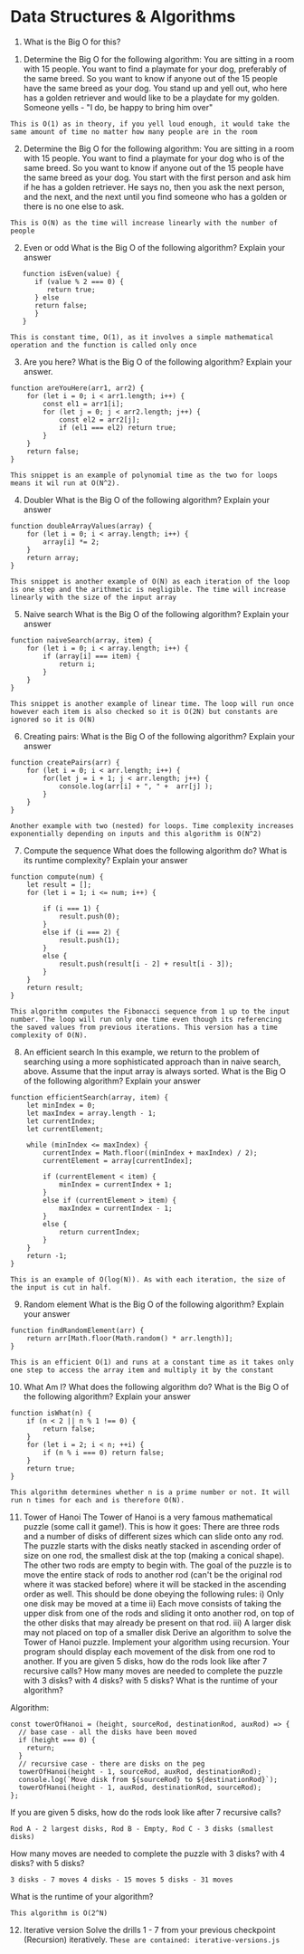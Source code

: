 # Data Structures & Algorithms

1. What is the Big O for this?

1) Determine the Big O for the following algorithm: You are sitting in a room with 15 people. You want to find a playmate for your dog, preferably of the same breed. So you want to know if anyone out of the 15 people have the same breed as your dog. You stand up and yell out, who here has a golden retriever and would like to be a playdate for my golden. Someone yells - "I do, be happy to bring him over"

`This is O(1) as in theory, if you yell loud enough, it would take the same amount of time no matter how many people are in the room`

2. Determine the Big O for the following algorithm: You are sitting in a room with 15 people. You want to find a playmate for your dog who is of the same breed. So you want to know if anyone out of the 15 people have the same breed as your dog. You start with the first person and ask him if he has a golden retriever. He says no, then you ask the next person, and the next, and the next until you find someone who has a golden or there is no one else to ask.

`This is O(N) as the time will increase linearly with the number of people`

2. Even or odd
   What is the Big O of the following algorithm? Explain your answer

```
   function isEven(value) {
      if (value % 2 === 0) {
         return true;
      } else
      return false;
      }
   }

```

`This is constant time, O(1), as it involves a simple mathematical operation and the function is called only once`

3. Are you here?
   What is the Big O of the following algorithm? Explain your answer.

```
function areYouHere(arr1, arr2) {
    for (let i = 0; i < arr1.length; i++) {
        const el1 = arr1[i];
        for (let j = 0; j < arr2.length; j++) {
            const el2 = arr2[j];
            if (el1 === el2) return true;
        }
    }
    return false;
}
```

`This snippet is an example of polynomial time as the two for loops means it wil run at O(N^2).`

4. Doubler
   What is the Big O of the following algorithm? Explain your answer

```
function doubleArrayValues(array) {
    for (let i = 0; i < array.length; i++) {
        array[i] *= 2;
    }
    return array;
}
```

`This snippet is another example of O(N) as each iteration of the loop is one step and the arithmetic is negligible. The time will increase linearly with the size of the input array`

5. Naive search
   What is the Big O of the following algorithm? Explain your answer

```
function naiveSearch(array, item) {
    for (let i = 0; i < array.length; i++) {
        if (array[i] === item) {
            return i;
        }
    }
}
```

`This snippet is another example of linear time. The loop will run once however each item is also checked so it is O(2N) but constants are ignored so it is O(N)`

6. Creating pairs:
   What is the Big O of the following algorithm? Explain your answer

```
function createPairs(arr) {
    for (let i = 0; i < arr.length; i++) {
        for(let j = i + 1; j < arr.length; j++) {
            console.log(arr[i] + ", " +  arr[j] );
        }
    }
}
```

`Another example with two (nested) for loops. Time complexity increases exponentially depending on inputs and this algorithm is O(N^2)`

7. Compute the sequence
   What does the following algorithm do? What is its runtime complexity? Explain your answer

```
function compute(num) {
    let result = [];
    for (let i = 1; i <= num; i++) {

        if (i === 1) {
            result.push(0);
        }
        else if (i === 2) {
            result.push(1);
        }
        else {
            result.push(result[i - 2] + result[i - 3]);
        }
    }
    return result;
}
```

`This algorithm computes the Fibonacci sequence from 1 up to the input number. The loop will run only one time even though its referencing the saved values from previous iterations. This version has a time complexity of O(N).`

8. An efficient search
   In this example, we return to the problem of searching using a more sophisticated approach than in naive search, above. Assume that the input array is always sorted. What is the Big O of the following algorithm? Explain your answer

```
function efficientSearch(array, item) {
    let minIndex = 0;
    let maxIndex = array.length - 1;
    let currentIndex;
    let currentElement;

    while (minIndex <= maxIndex) {
        currentIndex = Math.floor((minIndex + maxIndex) / 2);
        currentElement = array[currentIndex];

        if (currentElement < item) {
            minIndex = currentIndex + 1;
        }
        else if (currentElement > item) {
            maxIndex = currentIndex - 1;
        }
        else {
            return currentIndex;
        }
    }
    return -1;
}
```

`This is an example of O(log(N)). As with each iteration, the size of the input is cut in half.`

9. Random element
   What is the Big O of the following algorithm? Explain your answer

```
function findRandomElement(arr) {
    return arr[Math.floor(Math.random() * arr.length)];
}
```

`This is an efficient O(1) and runs at a constant time as it takes only one step to access the array item and multiply it by the constant`

10. What Am I?
    What does the following algorithm do? What is the Big O of the following algorithm? Explain your answer

```
function isWhat(n) {
    if (n < 2 || n % 1 !== 0) {
        return false;
    }
    for (let i = 2; i < n; ++i) {
        if (n % i === 0) return false;
    }
    return true;
}
```

`This algorithm determines whether n is a prime number or not. It will run n times for each and is therefore O(N).`

11. Tower of Hanoi
    The Tower of Hanoi is a very famous mathematical puzzle (some call it game!). This is how it goes:
    There are three rods and a number of disks of different sizes which can slide onto any rod. The puzzle starts with the disks neatly stacked in ascending order of size on one rod, the smallest disk at the top (making a conical shape). The other two rods are empty to begin with.
    The goal of the puzzle is to move the entire stack of rods to another rod (can't be the original rod where it was stacked before) where it will be stacked in the ascending order as well. This should be done obeying the following rules: i) Only one disk may be moved at a time ii) Each move consists of taking the upper disk from one of the rods and sliding it onto another rod, on top of the other disks that may already be present on that rod. iii) A larger disk may not placed on top of a smaller disk
    Derive an algorithm to solve the Tower of Hanoi puzzle.
    Implement your algorithm using recursion. Your program should display each movement of the disk from one rod to another.
    If you are given 5 disks, how do the rods look like after 7 recursive calls?
    How many moves are needed to complete the puzzle with 3 disks? with 4 disks? with 5 disks?
    What is the runtime of your algorithm?

Algorithm:

```
const towerOfHanoi = (height, sourceRod, destinationRod, auxRod) => {
  // base case - all the disks have been moved
  if (height === 0) {
    return;
  }
  // recursive case - there are disks on the peg
  towerOfHanoi(height - 1, sourceRod, auxRod, destinationRod);
  console.log(`Move disk from ${sourceRod} to ${destinationRod}`);
  towerOfHanoi(height - 1, auxRod, destinationRod, sourceRod);
};
```

If you are given 5 disks, how do the rods look like after 7 recursive calls?

`Rod A - 2 largest disks, Rod B - Empty, Rod C - 3 disks (smallest disks)`

How many moves are needed to complete the puzzle with 3 disks? with 4 disks? with 5 disks?

`3 disks - 7 moves 4 disks - 15 moves 5 disks - 31 moves`

What is the runtime of your algorithm?

`This algorithm is O(2^N)`

12. Iterative version
    Solve the drills 1 - 7 from your previous checkpoint (Recursion) iteratively.
    `These are contained: iterative-versions.js`
